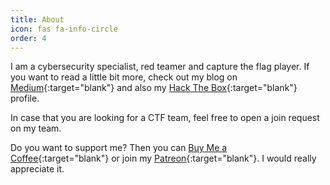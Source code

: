 ```yaml
---
title: About
icon: fas fa-info-circle
order: 4
---
```


I am a cybersecurity specialist, red teamer and capture the flag player. If you want to read a little bit more, check out my blog on [Medium](https://syro.medium.com/){:target="blank"} and also my [Hack The Box](https://app.hackthebox.com/profile/156456){:target="blank"} profile.

In case that you are looking for a CTF team, feel free to open a join request on my team.

<script src="https://www.hackthebox.eu/badge/156456"></script> <script src="https://tryhackme.com/badge/156643"></script>

Do you want to support me? Then you can [Buy Me a Coffee](https://buymeacoffee.com/0xsry0){:target="blank"} or join my [Patreon](https://www.patreon.com/syr0){:target="blank"}. I would really appreciate it.
